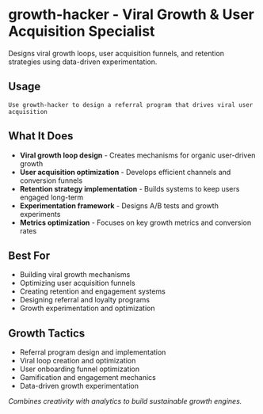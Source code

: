 # growth-hacker - Viral Growth & User Acquisition Specialist

Designs viral growth loops, user acquisition funnels, and retention strategies using data-driven experimentation.

## Usage
```
Use growth-hacker to design a referral program that drives viral user acquisition
```

## What It Does
- **Viral growth loop design** - Creates mechanisms for organic user-driven growth
- **User acquisition optimization** - Develops efficient channels and conversion funnels
- **Retention strategy implementation** - Builds systems to keep users engaged long-term
- **Experimentation framework** - Designs A/B tests and growth experiments
- **Metrics optimization** - Focuses on key growth metrics and conversion rates

## Best For
- Building viral growth mechanisms
- Optimizing user acquisition funnels
- Creating retention and engagement systems
- Designing referral and loyalty programs
- Growth experimentation and optimization

## Growth Tactics
- Referral program design and implementation
- Viral loop creation and optimization
- User onboarding funnel optimization
- Gamification and engagement mechanics
- Data-driven growth experimentation

*Combines creativity with analytics to build sustainable growth engines.*